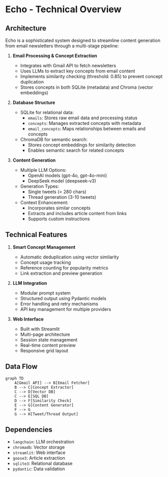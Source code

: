 # Echo - Technical Overview

## Architecture

Echo is a sophisticated system designed to streamline content generation from email newsletters through a multi-stage pipeline:

1. **Email Processing & Concept Extraction**
   - Integrates with Gmail API to fetch newsletters
   - Uses LLMs to extract key concepts from email content
   - Implements similarity checking (threshold: 0.85) to prevent concept duplication
   - Stores concepts in both SQLite (metadata) and Chroma (vector embeddings)

2. **Database Structure**
   - SQLite for relational data:
     - `emails`: Stores raw email data and processing status
     - `concepts`: Manages extracted concepts with metadata
     - `email_concepts`: Maps relationships between emails and concepts
   - ChromaDB for semantic search:
     - Stores concept embeddings for similarity detection
     - Enables semantic search for related concepts

3. **Content Generation**
   - Multiple LLM Options:
     - OpenAI models (gpt-4o, gpt-4o-mini)
     - DeepSeek model (deepseek-v3)
   - Generation Types:
     - Single tweets (< 280 chars)
     - Thread generation (3-10 tweets)
   - Context Enhancement:
     - Incorporates similar concepts
     - Extracts and includes article content from links
     - Supports custom instructions

## Technical Features

1. **Smart Concept Management**
   - Automatic deduplication using vector similarity
   - Concept usage tracking
   - Reference counting for popularity metrics
   - Link extraction and preview generation

2. **LLM Integration**
   - Modular prompt system
   - Structured output using Pydantic models
   - Error handling and retry mechanisms
   - API key management for multiple providers

3. **Web Interface**
   - Built with Streamlit
   - Multi-page architecture
   - Session state management
   - Real-time content preview
   - Responsive grid layout

## Data Flow

```mermaid
graph TD
    A[Gmail API] --> B[Email Fetcher]
    B --> C[Concept Extractor]
    C --> D[Vector DB]
    C --> E[SQL DB]
    D --> F[Similarity Check]
    E --> G[Content Generator]
    F --> G
    G --> H[Tweet/Thread Output]
```

## Dependencies
- `langchain`: LLM orchestration
- `chromadb`: Vector storage
- `streamlit`: Web interface
- `goose3`: Article extraction
- `sqlite3`: Relational database
- `pydantic`: Data validation
